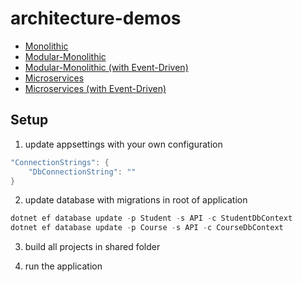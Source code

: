 # architecture-demos
- [Monolithic](https://github.com/esosa-enakoya-code/architecture-demos/tree/Monolithic)
- [Modular-Monolithic](https://github.com/esosa-enakoya-code/architecture-demos/tree/Modular-Monolithic)
- [Modular-Monolithic (with Event-Driven)](https://github.com/esosa-enakoya-code/architecture-demos/tree/Modular-Monolithic-Event-Driven)
- [Microservices](https://github.com/esosa-enakoya-code/architecture-demos/tree/Microservices)
- [Microservices (with Event-Driven)](https://github.com/esosa-enakoya-code/architecture-demos/tree/Microservices-Event-Driven)

## Setup
1. update appsettings with your own configuration
```c#
"ConnectionStrings": {
    "DbConnectionString": ""
}
```
2. update database with migrations in root of application
```powershell
dotnet ef database update -p Student -s API -c StudentDbContext
dotnet ef database update -p Course -s API -c CourseDbContext
```
3. build all projects in shared folder

4. run the application
